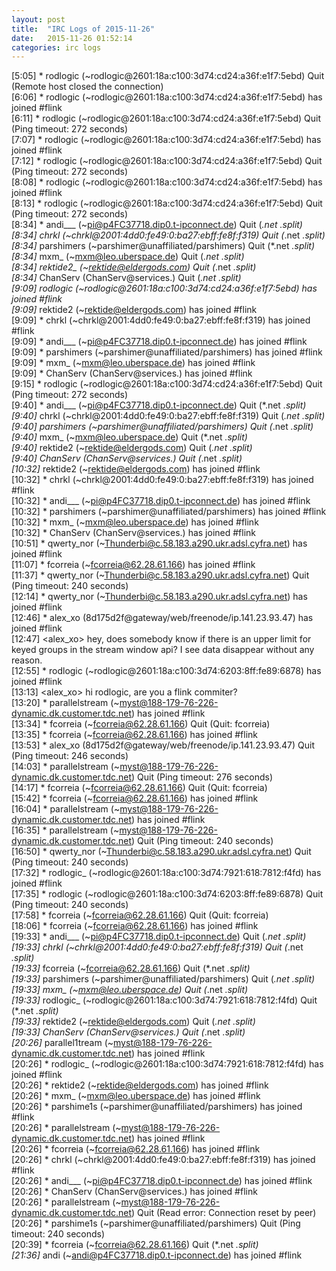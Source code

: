 ```yaml
---
layout: post
title:  "IRC Logs of 2015-11-26"
date:   2015-11-26 01:52:14
categories: irc logs
---
```

<span class="irc-date">[5:05]</span> <span class="irc-navy">* rodlogic (~rodlogic@2601:18a:c100:3d74:cd24:a36f:e1f7:5ebd) Quit (Remote host closed the connection)</span><br />
<span class="irc-date">[6:06]</span> <span class="irc-green">* rodlogic (~rodlogic@2601:18a:c100:3d74:cd24:a36f:e1f7:5ebd) has joined #flink</span><br />
<span class="irc-date">[6:11]</span> <span class="irc-navy">* rodlogic (~rodlogic@2601:18a:c100:3d74:cd24:a36f:e1f7:5ebd) Quit (Ping timeout: 272 seconds)</span><br />
<span class="irc-date">[7:07]</span> <span class="irc-green">* rodlogic (~rodlogic@2601:18a:c100:3d74:cd24:a36f:e1f7:5ebd) has joined #flink</span><br />
<span class="irc-date">[7:12]</span> <span class="irc-navy">* rodlogic (~rodlogic@2601:18a:c100:3d74:cd24:a36f:e1f7:5ebd) Quit (Ping timeout: 272 seconds)</span><br />
<span class="irc-date">[8:08]</span> <span class="irc-green">* rodlogic (~rodlogic@2601:18a:c100:3d74:cd24:a36f:e1f7:5ebd) has joined #flink</span><br />
<span class="irc-date">[8:13]</span> <span class="irc-navy">* rodlogic (~rodlogic@2601:18a:c100:3d74:cd24:a36f:e1f7:5ebd) Quit (Ping timeout: 272 seconds)</span><br />
<span class="irc-date">[8:34]</span> <span class="irc-navy">* andi___ (~pi@p4FC37718.dip0.t-ipconnect.de) Quit (*.net *.split)</span><br />
<span class="irc-date">[8:34]</span> <span class="irc-navy">* chrkl (~chrkl@2001:4dd0:fe49:0:ba27:ebff:fe8f:f319) Quit (*.net *.split)</span><br />
<span class="irc-date">[8:34]</span> <span class="irc-navy">* parshimers (~parshimer@unaffiliated/parshimers) Quit (*.net *.split)</span><br />
<span class="irc-date">[8:34]</span> <span class="irc-navy">* mxm_ (~mxm@leo.uberspace.de) Quit (*.net *.split)</span><br />
<span class="irc-date">[8:34]</span> <span class="irc-navy">* rektide2_ (~rektide@eldergods.com) Quit (*.net *.split)</span><br />
<span class="irc-date">[8:34]</span> <span class="irc-navy">* ChanServ (ChanServ@services.) Quit (*.net *.split)</span><br />
<span class="irc-date">[9:09]</span> <span class="irc-green">* rodlogic (~rodlogic@2601:18a:c100:3d74:cd24:a36f:e1f7:5ebd) has joined #flink</span><br />
<span class="irc-date">[9:09]</span> <span class="irc-green">* rektide2 (~rektide@eldergods.com) has joined #flink</span><br />
<span class="irc-date">[9:09]</span> <span class="irc-green">* chrkl (~chrkl@2001:4dd0:fe49:0:ba27:ebff:fe8f:f319) has joined #flink</span><br />
<span class="irc-date">[9:09]</span> <span class="irc-green">* andi___ (~pi@p4FC37718.dip0.t-ipconnect.de) has joined #flink</span><br />
<span class="irc-date">[9:09]</span> <span class="irc-green">* parshimers (~parshimer@unaffiliated/parshimers) has joined #flink</span><br />
<span class="irc-date">[9:09]</span> <span class="irc-green">* mxm_ (~mxm@leo.uberspace.de) has joined #flink</span><br />
<span class="irc-date">[9:09]</span> <span class="irc-green">* ChanServ (ChanServ@services.) has joined #flink</span><br />
<span class="irc-date">[9:15]</span> <span class="irc-navy">* rodlogic (~rodlogic@2601:18a:c100:3d74:cd24:a36f:e1f7:5ebd) Quit (Ping timeout: 272 seconds)</span><br />
<span class="irc-date">[9:40]</span> <span class="irc-navy">* andi___ (~pi@p4FC37718.dip0.t-ipconnect.de) Quit (*.net *.split)</span><br />
<span class="irc-date">[9:40]</span> <span class="irc-navy">* chrkl (~chrkl@2001:4dd0:fe49:0:ba27:ebff:fe8f:f319) Quit (*.net *.split)</span><br />
<span class="irc-date">[9:40]</span> <span class="irc-navy">* parshimers (~parshimer@unaffiliated/parshimers) Quit (*.net *.split)</span><br />
<span class="irc-date">[9:40]</span> <span class="irc-navy">* mxm_ (~mxm@leo.uberspace.de) Quit (*.net *.split)</span><br />
<span class="irc-date">[9:40]</span> <span class="irc-navy">* rektide2 (~rektide@eldergods.com) Quit (*.net *.split)</span><br />
<span class="irc-date">[9:40]</span> <span class="irc-navy">* ChanServ (ChanServ@services.) Quit (*.net *.split)</span><br />
<span class="irc-date">[10:32]</span> <span class="irc-green">* rektide2 (~rektide@eldergods.com) has joined #flink</span><br />
<span class="irc-date">[10:32]</span> <span class="irc-green">* chrkl (~chrkl@2001:4dd0:fe49:0:ba27:ebff:fe8f:f319) has joined #flink</span><br />
<span class="irc-date">[10:32]</span> <span class="irc-green">* andi___ (~pi@p4FC37718.dip0.t-ipconnect.de) has joined #flink</span><br />
<span class="irc-date">[10:32]</span> <span class="irc-green">* parshimers (~parshimer@unaffiliated/parshimers) has joined #flink</span><br />
<span class="irc-date">[10:32]</span> <span class="irc-green">* mxm_ (~mxm@leo.uberspace.de) has joined #flink</span><br />
<span class="irc-date">[10:32]</span> <span class="irc-green">* ChanServ (ChanServ@services.) has joined #flink</span><br />
<span class="irc-date">[10:51]</span> <span class="irc-green">* qwerty_nor (~Thunderbi@c.58.183.a290.ukr.adsl.cyfra.net) has joined #flink</span><br />
<span class="irc-date">[11:07]</span> <span class="irc-green">* fcorreia (~fcorreia@62.28.61.166) has joined #flink</span><br />
<span class="irc-date">[11:37]</span> <span class="irc-navy">* qwerty_nor (~Thunderbi@c.58.183.a290.ukr.adsl.cyfra.net) Quit (Ping timeout: 240 seconds)</span><br />
<span class="irc-date">[12:14]</span> <span class="irc-green">* qwerty_nor (~Thunderbi@c.58.183.a290.ukr.adsl.cyfra.net) has joined #flink</span><br />
<span class="irc-date">[12:46]</span> <span class="irc-green">* alex_xo (8d175d2f@gateway/web/freenode/ip.141.23.93.47) has joined #flink</span><br />
<span class="irc-date">[12:47]</span> <span class="irc-black">&lt;alex_xo&gt; hey, does somebody know if there is an upper limit for keyed groups in the stream window api? I see data disappear without any reason.</span><br />
<span class="irc-date">[12:55]</span> <span class="irc-green">* rodlogic (~rodlogic@2601:18a:c100:3d74:6203:8ff:fe89:6878) has joined #flink</span><br />
<span class="irc-date">[13:13]</span> <span class="irc-black">&lt;alex_xo&gt; hi rodlogic, are you a flink commiter?</span><br />
<span class="irc-date">[13:20]</span> <span class="irc-green">* parallelstream (~myst@188-179-76-226-dynamic.dk.customer.tdc.net) has joined #flink</span><br />
<span class="irc-date">[13:34]</span> <span class="irc-navy">* fcorreia (~fcorreia@62.28.61.166) Quit (Quit: fcorreia)</span><br />
<span class="irc-date">[13:35]</span> <span class="irc-green">* fcorreia (~fcorreia@62.28.61.166) has joined #flink</span><br />
<span class="irc-date">[13:53]</span> <span class="irc-navy">* alex_xo (8d175d2f@gateway/web/freenode/ip.141.23.93.47) Quit (Ping timeout: 246 seconds)</span><br />
<span class="irc-date">[14:03]</span> <span class="irc-navy">* parallelstream (~myst@188-179-76-226-dynamic.dk.customer.tdc.net) Quit (Ping timeout: 276 seconds)</span><br />
<span class="irc-date">[14:17]</span> <span class="irc-navy">* fcorreia (~fcorreia@62.28.61.166) Quit (Quit: fcorreia)</span><br />
<span class="irc-date">[15:42]</span> <span class="irc-green">* fcorreia (~fcorreia@62.28.61.166) has joined #flink</span><br />
<span class="irc-date">[16:04]</span> <span class="irc-green">* parallelstream (~myst@188-179-76-226-dynamic.dk.customer.tdc.net) has joined #flink</span><br />
<span class="irc-date">[16:35]</span> <span class="irc-navy">* parallelstream (~myst@188-179-76-226-dynamic.dk.customer.tdc.net) Quit (Ping timeout: 240 seconds)</span><br />
<span class="irc-date">[16:50]</span> <span class="irc-navy">* qwerty_nor (~Thunderbi@c.58.183.a290.ukr.adsl.cyfra.net) Quit (Ping timeout: 240 seconds)</span><br />
<span class="irc-date">[17:32]</span> <span class="irc-green">* rodlogic_ (~rodlogic@2601:18a:c100:3d74:7921:618:7812:f4fd) has joined #flink</span><br />
<span class="irc-date">[17:35]</span> <span class="irc-navy">* rodlogic (~rodlogic@2601:18a:c100:3d74:6203:8ff:fe89:6878) Quit (Ping timeout: 240 seconds)</span><br />
<span class="irc-date">[17:58]</span> <span class="irc-navy">* fcorreia (~fcorreia@62.28.61.166) Quit (Quit: fcorreia)</span><br />
<span class="irc-date">[18:06]</span> <span class="irc-green">* fcorreia (~fcorreia@62.28.61.166) has joined #flink</span><br />
<span class="irc-date">[19:33]</span> <span class="irc-navy">* andi___ (~pi@p4FC37718.dip0.t-ipconnect.de) Quit (*.net *.split)</span><br />
<span class="irc-date">[19:33]</span> <span class="irc-navy">* chrkl (~chrkl@2001:4dd0:fe49:0:ba27:ebff:fe8f:f319) Quit (*.net *.split)</span><br />
<span class="irc-date">[19:33]</span> <span class="irc-navy">* fcorreia (~fcorreia@62.28.61.166) Quit (*.net *.split)</span><br />
<span class="irc-date">[19:33]</span> <span class="irc-navy">* parshimers (~parshimer@unaffiliated/parshimers) Quit (*.net *.split)</span><br />
<span class="irc-date">[19:33]</span> <span class="irc-navy">* mxm_ (~mxm@leo.uberspace.de) Quit (*.net *.split)</span><br />
<span class="irc-date">[19:33]</span> <span class="irc-navy">* rodlogic_ (~rodlogic@2601:18a:c100:3d74:7921:618:7812:f4fd) Quit (*.net *.split)</span><br />
<span class="irc-date">[19:33]</span> <span class="irc-navy">* rektide2 (~rektide@eldergods.com) Quit (*.net *.split)</span><br />
<span class="irc-date">[19:33]</span> <span class="irc-navy">* ChanServ (ChanServ@services.) Quit (*.net *.split)</span><br />
<span class="irc-date">[20:26]</span> <span class="irc-green">* parallel1tream (~myst@188-179-76-226-dynamic.dk.customer.tdc.net) has joined #flink</span><br />
<span class="irc-date">[20:26]</span> <span class="irc-green">* rodlogic_ (~rodlogic@2601:18a:c100:3d74:7921:618:7812:f4fd) has joined #flink</span><br />
<span class="irc-date">[20:26]</span> <span class="irc-green">* rektide2 (~rektide@eldergods.com) has joined #flink</span><br />
<span class="irc-date">[20:26]</span> <span class="irc-green">* mxm_ (~mxm@leo.uberspace.de) has joined #flink</span><br />
<span class="irc-date">[20:26]</span> <span class="irc-green">* parshime1s (~parshimer@unaffiliated/parshimers) has joined #flink</span><br />
<span class="irc-date">[20:26]</span> <span class="irc-green">* parallelstream (~myst@188-179-76-226-dynamic.dk.customer.tdc.net) has joined #flink</span><br />
<span class="irc-date">[20:26]</span> <span class="irc-green">* fcorreia (~fcorreia@62.28.61.166) has joined #flink</span><br />
<span class="irc-date">[20:26]</span> <span class="irc-green">* chrkl (~chrkl@2001:4dd0:fe49:0:ba27:ebff:fe8f:f319) has joined #flink</span><br />
<span class="irc-date">[20:26]</span> <span class="irc-green">* andi___ (~pi@p4FC37718.dip0.t-ipconnect.de) has joined #flink</span><br />
<span class="irc-date">[20:26]</span> <span class="irc-green">* ChanServ (ChanServ@services.) has joined #flink</span><br />
<span class="irc-date">[20:26]</span> <span class="irc-navy">* parallelstream (~myst@188-179-76-226-dynamic.dk.customer.tdc.net) Quit (Read error: Connection reset by peer)</span><br />
<span class="irc-date">[20:26]</span> <span class="irc-navy">* parshime1s (~parshimer@unaffiliated/parshimers) Quit (Ping timeout: 240 seconds)</span><br />
<span class="irc-date">[20:39]</span> <span class="irc-navy">* fcorreia (~fcorreia@62.28.61.166) Quit (*.net *.split)</span><br />
<span class="irc-date">[21:36]</span> <span class="irc-green">* andi (~andi@p4FC37718.dip0.t-ipconnect.de) has joined #flink</span><br />
